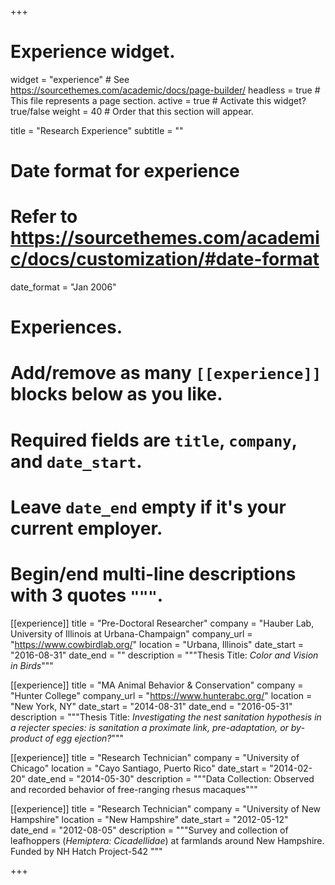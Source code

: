 +++
# Experience widget.
widget = "experience"  # See https://sourcethemes.com/academic/docs/page-builder/
headless = true  # This file represents a page section.
active = true  # Activate this widget? true/false
weight = 40  # Order that this section will appear.

title = "Research Experience"
subtitle = ""

# Date format for experience
#   Refer to https://sourcethemes.com/academic/docs/customization/#date-format
date_format = "Jan 2006"

# Experiences.
#   Add/remove as many `[[experience]]` blocks below as you like.
#   Required fields are `title`, `company`, and `date_start`.
#   Leave `date_end` empty if it's your current employer.
#   Begin/end multi-line descriptions with 3 quotes `"""`.
[[experience]]
  title = "Pre-Doctoral Researcher"
  company = "Hauber Lab, University of Illinois at Urbana-Champaign"
  company_url = "https://www.cowbirdlab.org/"
  location = "Urbana, Illinois"
  date_start = "2016-08-31"
  date_end = ""
  description = """Thesis Title: *Color and Vision in Birds*"""

[[experience]]
  title = "MA Animal Behavior & Conservation"
  company = "Hunter College"
  company_url = "https://www.hunterabc.org/"
  location = "New York, NY"
  date_start = "2014-08-31"
  date_end = "2016-05-31"
  description = """Thesis Title: *Investigating the nest sanitation hypothesis in a rejecter species: is sanitation a proximate link, pre-adaptation, or by-product of egg ejection?*"""
  
[[experience]]
  title = "Research Technician"
  company = "University of Chicago"
  location = "Cayo Santiago, Puerto Rico"
  date_start = "2014-02-20"
  date_end = "2014-05-30"
  description = """Data Collection: Observed and recorded behavior of free-ranging rhesus macaques"""
  
[[experience]]
  title = "Research Technician"
  company = "University of New Hampshire"
  location = "New Hampshire"
  date_start = "2012-05-12"
  date_end = "2012-08-05"
  description = """Survey and collection of leafhoppers (*Hemiptera: Cicadellidae*) at farmlands around New Hampshire. Funded by NH Hatch Project-542 """

+++
